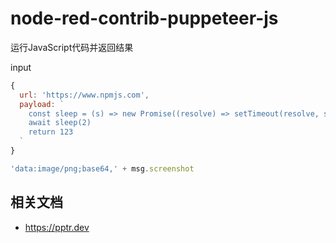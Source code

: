 # node-red-contrib-puppeteer-js
运行JavaScript代码并返回结果


input
```js
{
  url: 'https://www.npmjs.com',
  payload: `
    const sleep = (s) => new Promise((resolve) => setTimeout(resolve, s * 1000));
    await sleep(2)
    return 123  
  `
}

```

```js
'data:image/png;base64,' + msg.screenshot
```

## 相关文档

- https://pptr.dev